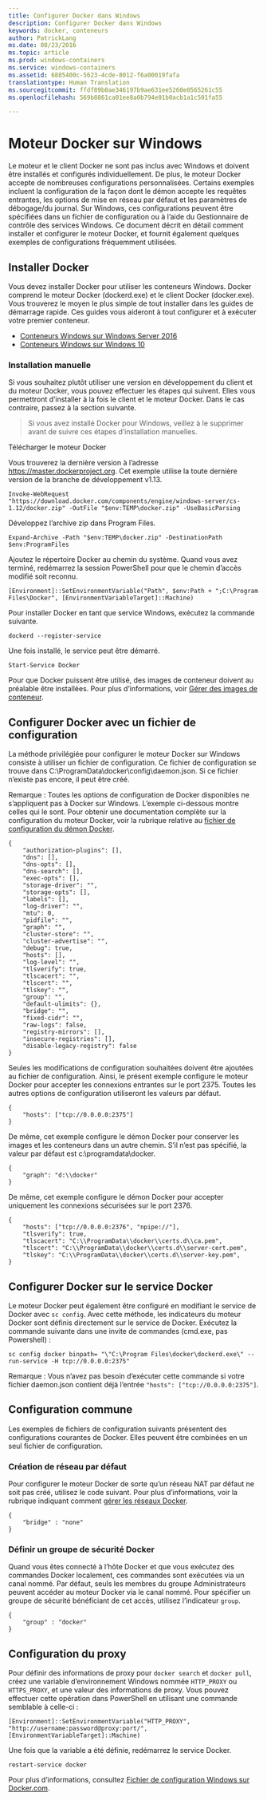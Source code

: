 ```yaml
---
title: Configurer Docker dans Windows
description: Configurer Docker dans Windows
keywords: docker, conteneurs
author: PatrickLang
ms.date: 08/23/2016
ms.topic: article
ms.prod: windows-containers
ms.service: windows-containers
ms.assetid: 6885400c-5623-4cde-8012-f6a00019fafa
translationtype: Human Translation
ms.sourcegitcommit: ffdf89b0ae346197b9ae631ee5260e0565261c55
ms.openlocfilehash: 569b8861ca01ee8a0b794e01b0acb1a1c501fa55

---
```


# Moteur Docker sur Windows

Le moteur et le client Docker ne sont pas inclus avec Windows et doivent être installés et configurés individuellement. De plus, le moteur Docker accepte de nombreuses configurations personnalisées. Certains exemples incluent la configuration de la façon dont le démon accepte les requêtes entrantes, les options de mise en réseau par défaut et les paramètres de débogage/du journal. Sur Windows, ces configurations peuvent être spécifiées dans un fichier de configuration ou à l’aide du Gestionnaire de contrôle des services Windows. Ce document décrit en détail comment installer et configurer le moteur Docker, et fournit également quelques exemples de configurations fréquemment utilisées.


## Installer Docker
Vous devez installer Docker pour utiliser les conteneurs Windows. Docker comprend le moteur Docker (dockerd.exe) et le client Docker (docker.exe). Vous trouverez le moyen le plus simple de tout installer dans les guides de démarrage rapide. Ces guides vous aideront à tout configurer et à exécuter votre premier conteneur. 

* [Conteneurs Windows sur Windows Server 2016](https://msdn.microsoft.com/en-us/virtualization/windowscontainers/quick_start/quick_start_windows_server)
* [Conteneurs Windows sur Windows 10](https://msdn.microsoft.com/en-us/virtualization/windowscontainers/quick_start/quick_start_windows_10)


### Installation manuelle
Si vous souhaitez plutôt utiliser une version en développement du client et du moteur Docker, vous pouvez effectuer les étapes qui suivent. Elles vous permettront d’installer à la fois le client et le moteur Docker. Dans le cas contraire, passez à la section suivante.

> Si vous avez installé Docker pour Windows, veillez à le supprimer avant de suivre ces étapes d’installation manuelles. 

Télécharger le moteur Docker

Vous trouverez la dernière version à l’adresse https://master.dockerproject.org. Cet exemple utilise la toute dernière version de la branche de développement v1.13. 

```none
Invoke-WebRequest "https://download.docker.com/components/engine/windows-server/cs-1.12/docker.zip" -OutFile "$env:TEMP\docker.zip" -UseBasicParsing
```

Développez l’archive zip dans Program Files.

```
Expand-Archive -Path "$env:TEMP\docker.zip" -DestinationPath $env:ProgramFiles
```

Ajoutez le répertoire Docker au chemin du système. Quand vous avez terminé, redémarrez la session PowerShell pour que le chemin d’accès modifié soit reconnu.

```none
[Environment]::SetEnvironmentVariable("Path", $env:Path + ";C:\Program Files\Docker", [EnvironmentVariableTarget]::Machine)
```

Pour installer Docker en tant que service Windows, exécutez la commande suivante.

```none
dockerd --register-service
```

Une fois installé, le service peut être démarré.

```none
Start-Service Docker
```

Pour que Docker puissent être utilisé, des images de conteneur doivent au préalable être installées. Pour plus d’informations, voir [Gérer des images de conteneur](../management/manage_images.md).

## Configurer Docker avec un fichier de configuration

La méthode privilégiée pour configurer le moteur Docker sur Windows consiste à utiliser un fichier de configuration. Ce fichier de configuration se trouve dans C:\ProgramData\docker\config\daemon.json. Si ce fichier n’existe pas encore, il peut être créé.

Remarque : Toutes les options de configuration de Docker disponibles ne s’appliquent pas à Docker sur Windows. L’exemple ci-dessous montre celles qui le sont. Pour obtenir une documentation complète sur la configuration du moteur Docker, voir la rubrique relative au [fichier de configuration du démon Docker](https://docs.docker.com/engine/reference/commandline/dockerd/#/windows-configuration-file).

```none
{
    "authorization-plugins": [],
    "dns": [],
    "dns-opts": [],
    "dns-search": [],
    "exec-opts": [],
    "storage-driver": "",
    "storage-opts": [],
    "labels": [],
    "log-driver": "", 
    "mtu": 0,
    "pidfile": "",
    "graph": "",
    "cluster-store": "",
    "cluster-advertise": "",
    "debug": true,
    "hosts": [],
    "log-level": "",
    "tlsverify": true,
    "tlscacert": "",
    "tlscert": "",
    "tlskey": "",
    "group": "",
    "default-ulimits": {},
    "bridge": "",
    "fixed-cidr": "",
    "raw-logs": false,
    "registry-mirrors": [],
    "insecure-registries": [],
    "disable-legacy-registry": false
}
```

Seules les modifications de configuration souhaitées doivent être ajoutées au fichier de configuration. Ainsi, le présent exemple configure le moteur Docker pour accepter les connexions entrantes sur le port 2375. Toutes les autres options de configuration utiliseront les valeurs par défaut.

```none
{
    "hosts": ["tcp://0.0.0.0:2375"]
}
```

De même, cet exemple configure le démon Docker pour conserver les images et les conteneurs dans un autre chemin. S’il n’est pas spécifié, la valeur par défaut est c:\programdata\docker.

```none
{    
    "graph": "d:\\docker"
}
```

De même, cet exemple configure le démon Docker pour accepter uniquement les connexions sécurisées sur le port 2376.

```none
{
    "hosts": ["tcp://0.0.0.0:2376", "npipe://"],
    "tlsverify": true,
    "tlscacert": "C:\\ProgramData\\docker\\certs.d\\ca.pem",
    "tlscert": "C:\\ProgramData\\docker\\certs.d\\server-cert.pem",
    "tlskey": "C:\\ProgramData\\docker\\certs.d\\server-key.pem",
}
```

## Configurer Docker sur le service Docker

Le moteur Docker peut également être configuré en modifiant le service de Docker avec `sc config`. Avec cette méthode, les indicateurs du moteur Docker sont définis directement sur le service de Docker. Exécutez la commande suivante dans une invite de commandes (cmd.exe, pas Powershell) :


```none
sc config docker binpath= "\"C:\Program Files\docker\dockerd.exe\" --run-service -H tcp://0.0.0.0:2375"
```

Remarque : Vous n’avez pas besoin d’exécuter cette commande si votre fichier daemon.json contient déjà l’entrée `"hosts": ["tcp://0.0.0.0:2375"]`.

## Configuration commune

Les exemples de fichiers de configuration suivants présentent des configurations courantes de Docker. Elles peuvent être combinées en un seul fichier de configuration.

### Création de réseau par défaut 

Pour configurer le moteur Docker de sorte qu’un réseau NAT par défaut ne soit pas créé, utilisez le code suivant. Pour plus d’informations, voir la rubrique indiquant comment [gérer les réseaux Docker](../management/container_networking.md).

```none
{
    "bridge" : "none"
}
```

### Définir un groupe de sécurité Docker

Quand vous êtes connecté à l’hôte Docker et que vous exécutez des commandes Docker localement, ces commandes sont exécutées via un canal nommé. Par défaut, seuls les membres du groupe Administrateurs peuvent accéder au moteur Docker via le canal nommé. Pour spécifier un groupe de sécurité bénéficiant de cet accès, utilisez l’indicateur `group`.

```none
{
    "group" : "docker"
}
```

## Configuration du proxy

Pour définir des informations de proxy pour `docker search` et `docker pull`, créez une variable d’environnement Windows nommée `HTTP_PROXY` ou `HTTPS_PROXY`, et une valeur des informations de proxy. Vous pouvez effectuer cette opération dans PowerShell en utilisant une commande semblable à celle-ci :

```none
[Environment]::SetEnvironmentVariable("HTTP_PROXY", "http://username:password@proxy:port/", [EnvironmentVariableTarget]::Machine)
```

Une fois que la variable a été définie, redémarrez le service Docker.

```none
restart-service docker
```

Pour plus d’informations, consultez [Fichier de configuration Windows sur Docker.com](https://docs.docker.com/engine/reference/commandline/dockerd/#/windows-configuration-file).




<!--HONumber=Oct16_HO4-->


